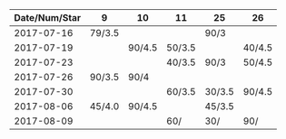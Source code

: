 Date/Num/Star  |  9     | 10     | 11     | 25     | 26
---------------|--------|--------|--------|--------|--------
2017-07-16     | 79/3.5 |        |        | 90/3   |
2017-07-19     |        | 90/4.5 | 50/3.5 |        | 40/4.5
2017-07-23     |        |        | 40/3.5 | 90/3   | 50/4.5
2017-07-26     | 90/3.5 | 90/4   |        |        | 
2017-07-30     |        |        | 60/3.5 | 30/3.5 | 90/4.5
2017-08-06     | 45/4.0 | 90/4.5 |        | 45/3.5 | 
2017-08-09     |        |        | 60/    | 30/    | 90/   

